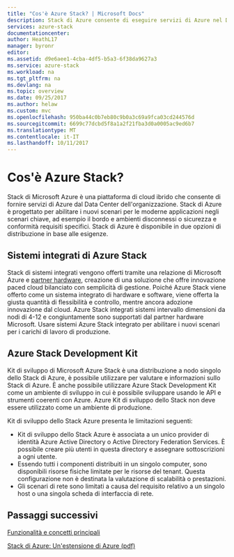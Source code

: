 ```yaml
---
title: "Cos'è Azure Stack? | Microsoft Docs"
description: Stack di Azure consente di eseguire servizi di Azure nel Data Center.
services: azure-stack
documentationcenter: 
author: HeathL17
manager: byronr
editor: 
ms.assetid: d9e6aee1-4cba-4df5-b5a3-6f38da9627a3
ms.service: azure-stack
ms.workload: na
ms.tgt_pltfrm: na
ms.devlang: na
ms.topic: overview
ms.date: 09/25/2017
ms.author: helaw
ms.custom: mvc
ms.openlocfilehash: 950ba44c0b7eb80c9b0a3c69a9fca03cd244576d
ms.sourcegitcommit: 6699c77dcbd5f8a1a2f21fba3d0a0005ac9ed6b7
ms.translationtype: MT
ms.contentlocale: it-IT
ms.lasthandoff: 10/11/2017
---
```

# <a name="what-is-azure-stack"></a>Cos'è Azure Stack?

Stack di Microsoft Azure è una piattaforma di cloud ibrido che consente di fornire servizi di Azure dal Data Center dell'organizzazione.  Stack di Azure è progettato per abilitare i nuovi scenari per le moderne applicazioni negli scenari chiave, ad esempio il bordo e ambienti disconnessi o sicurezza e conformità requisiti specifici.  Stack di Azure è disponibile in due opzioni di distribuzione in base alle esigenze.

## <a name="azure-stack-integrated-systems"></a>Sistemi integrati di Azure Stack
Stack di sistemi integrati vengono offerti tramite una relazione di Microsoft Azure e [partner hardware](https://azure.microsoft.com/overview/azure-stack/integrated-systems/), creazione di una soluzione che offre innovazione paced cloud bilanciato con semplicità di gestione.  Poiché Azure Stack viene offerto come un sistema integrato di hardware e software, viene offerta la giusta quantità di flessibilità e controllo, mentre ancora adozione innovazione dal cloud.  Azure Stack integrati sistemi intervallo dimensioni da nodi di 4-12 e congiuntamente sono supportati dal partner hardware Microsoft.  Usare sistemi Azure Stack integrato per abilitare i nuovi scenari per i carichi di lavoro di produzione.    

## <a name="azure-stack-development-kit"></a>Azure Stack Development Kit
Kit di sviluppo di Microsoft Azure Stack è una distribuzione a nodo singolo dello Stack di Azure, è possibile utilizzare per valutare e informazioni sullo Stack di Azure.  È anche possibile utilizzare Azure Stack Development Kit come un ambiente di sviluppo in cui è possibile sviluppare usando le API e strumenti coerenti con Azure.  Azure Kit di sviluppo dello Stack non deve essere utilizzato come un ambiente di produzione.

Kit di sviluppo dello Stack Azure presenta le limitazioni seguenti:
* Kit di sviluppo dello Stack Azure è associata a un unico provider di identità Azure Active Directory o Active Directory Federation Services. È possibile creare più utenti in questa directory e assegnare sottoscrizioni a ogni utente.
* Essendo tutti i componenti distribuiti in un singolo computer, sono disponibili risorse fisiche limitate per le risorse del tenant. Questa configurazione non è destinata la valutazione di scalabilità o prestazioni.
* Gli scenari di rete sono limitati a causa del requisito relativo a un singolo host o una singola scheda di interfaccia di rete.  

## <a name="next-steps"></a>Passaggi successivi
[Funzionalità e concetti principali](azure-stack-key-features.md)

[Stack di Azure: Un'estensione di Azure (pdf)](https://azure.microsoft.com/en-us/resources/azure-stack-an-extension-of-azure/)

